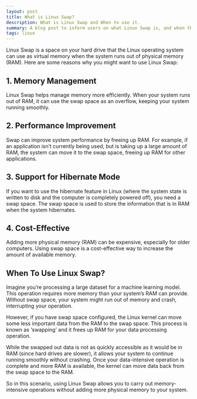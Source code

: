 ```yaml
---
layout: post
title: What is Linux Swap?
description: What is Linux Swap and When to use it.
summary: A blog post to inform users on what Linux Swap is, and when they should use it.
tags: linux
---
```


Linux Swap is a space on your hard drive that the Linux operating system can use as virtual memory when the system runs out of physical memory (RAM). Here are some reasons why you might want to use Linux Swap:

## 1. Memory Management
Linux Swap helps manage memory more efficiently. When your system runs out of RAM, it can use the swap space as an overflow, keeping your system running smoothly.

## 2. Performance Improvement
Swap can improve system performance by freeing up RAM. For example, if an application isn’t currently being used, but is taking up a large amount of RAM, the system can move it to the swap space, freeing up RAM for other applications.

## 3. Support for Hibernate Mode
If you want to use the hibernate feature in Linux (where the system state is written to disk and the computer is completely powered off), you need a swap space. The swap space is used to store the information that is in RAM when the system hibernates.

## 4. Cost-Effective
Adding more physical memory (RAM) can be expensive, especially for older computers. Using swap space is a cost-effective way to increase the amount of available memory.

## When To Use Linux Swap?
Imagine you’re processing a large dataset for a machine learning model. This operation requires more memory than your system’s RAM can provide. Without swap space, your system might run out of memory and crash, interrupting your operation.

However, if you have swap space configured, the Linux kernel can move some less important data from the RAM to the swap space. This process is known as ‘swapping’ and it frees up RAM for your data processing operation.

While the swapped out data is not as quickly accessible as it would be in RAM (since hard drives are slower), it allows your system to continue running smoothly without crashing. Once your data-intensive operation is complete and more RAM is available, the kernel can move data back from the swap space to the RAM.

So in this scenario, using Linux Swap allows you to carry out memory-intensive operations without adding more physical memory to your system.